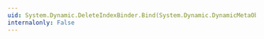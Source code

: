 ```yaml
---
uid: System.Dynamic.DeleteIndexBinder.Bind(System.Dynamic.DynamicMetaObject,System.Dynamic.DynamicMetaObject[])
internalonly: False
---
```

